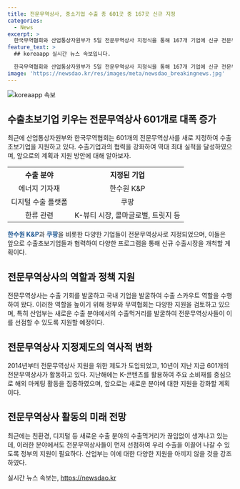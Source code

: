 ```yaml
---
title: 전문무역상사, 중소기업 수출 총 601곳 중 167곳 신규 지정
categories:
  - News
excerpt: >
  한국무역협회와 산업통상자원부가 5일 전문무역상사 지정식을 통해 167개 기업에 신규 전문무역상사 지정서를 수여했다. 수출초보기업과의 협력으로 대행수출액 72억 달러를 기록한 전문무역상사들은 탄소중립, 디지털전환, 한류 분야에서 영입을 강화했으며, 이번 지정식으로 전체 전문무역상사는 601개가 됐다. 새로운 지원채널이나 프로그램을 통해 개척을 모색하며, 정부는 전문무역상사가 다양한 지원을 받을 수 있도록 지원할 계획이다.
feature_text: >
  ## koreaapp 실시간 뉴스 속보입니다.

  한국무역협회와 산업통상자원부가 5일 전문무역상사 지정식을 통해 167개 기업에 신규 전문무역상사 지정서를 수여했다. 수출초보기업과의 협력으로 대행수출액 72억 달러를 기록한 전문무역상사들은 탄소중립, 디지털전환, 한류 분야에서 영입을 강화했으며, 이번 지정식으로 전체 전문무역상사는 601개가 됐다. 새로운 지원채널이나 프로그램을 통해 개척을 모색하며, 정부는 전문무역상사가 다양한 지원을 받을 수 있도록 지원할 계획이다.
image: 'https://newsdao.kr/res/images/meta/newsdao_breakingnews.jpg'
---
```


<p><img src="https://newsdao.kr/res/images/meta/newsdao_breakingnews.jpg" alt="koreaapp 속보" /></p>

<h2 data-ke-size="size26">수출초보기업 키우는 전문무역상사 601개로 대폭 증가</h2>

<p data-ke-size="size16">최근에 산업통상자원부와 한국무역협회는 601개의 전문무역상사를 새로 지정하여 수출초보기업을 지원하고 있다. 수출기업과의 협력을 강화하여 역대 최대 실적을 달성하였으며, 앞으로의 계획과 지원 방안에 대해 알아보자.</p>

<table>
    <tr>
        <th style="text-align: center;">수출 분야</th>
        <th style="text-align: center;">지정된 기업</th>
    </tr>
    <tr>
        <td style="text-align: center;">에너지 기자재</td>
        <td style="text-align: center;">한수원 K&P</td>
    </tr>
    <tr>
        <td style="text-align: center;">디지털 수출 플랫폼</td>
        <td style="text-align: center;">쿠팡</td>
    </tr>
    <tr>
        <td style="text-align: center;">한류 관련</td>
        <td style="text-align: center;">K-뷰티 시장, 콜마글로벌, 트릿지 등</td>
    </tr>
</table>

<p data-ke-size="size16"><b><span style="color: #1a5490;">한수원 K&P</span></b>과 <b><span style="color: #1a5490;">쿠팡</span></b>을 비롯한 다양한 기업들이 전문무역상사로 지정되었으며, 이들은 앞으로 수출초보기업들과 협력하여 다양한 프로그램을 통해 신규 수출시장을 개척할 계획이다.</p>

<h2 data-ke-size="size26">전문무역상사의 역할과 정책 지원</h2>

<p data-ke-size="size16">전문무역상사는 수출 기회를 발굴하고 국내 기업을 발굴하여 수출 스카우트 역할을 수행하여 왔다. 이러한 역할을 높이기 위해 정부와 무역협회는 다양한 지원을 검토하고 있으며, 특히 산업부는 새로운 수출 분야에서의 수출먹거리를 발굴하여 전문무역상사들이 이를 선점할 수 있도록 지원할 예정이다.</p>

<h2 data-ke-size="size26">전문무역상사 지정제도의 역사적 변화</h2>

<p data-ke-size="size16">2014년부터 전문무역상사 지원을 위한 제도가 도입되었고, 10년이 지난 지금 601개의 전문무역상사가 활동하고 있다. 지난해에는 K-콘텐츠를 활용하여 주요 소비재를 중심으로 해외 마케팅 활동을 집중하였으며, 앞으로는 새로운 분야에 대한 지원을 강화할 계획이다.</p>

<h2 data-ke-size="size26">전문무역상사 활동의 미래 전망</h2>

<p data-ke-size="size16">최근에는 친환경, 디지털 등 새로운 수출 분야의 수출먹거리가 끊임없이 생겨나고 있는데, 이러한 분야에서도 전문무역상사들이 먼저 선점하여 우리 수출을 이끌어 나갈 수 있도록 정부의 지원이 필요하다. 산업부는 이에 대한 다양한 지원을 아끼지 않을 것을 강조하였다.</p>
실시간 뉴스 속보는, <a href="https://newsdao.kr" rel="dofollow">https://newsdao.kr</a>


